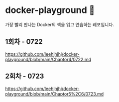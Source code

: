 # docker-playground 🐳
가장 빨리 만나는 Docker의 책을 읽고 연습하는 레포입니다.
## 1회차 - 0722
https://github.com/leehjhjhj/docker-playground/blob/main/Chaptor4/0722.md
## 2회차 - 0723
https://github.com/leehjhjhj/docker-playground/blob/main/Chaptor5%2C6/0723.md
